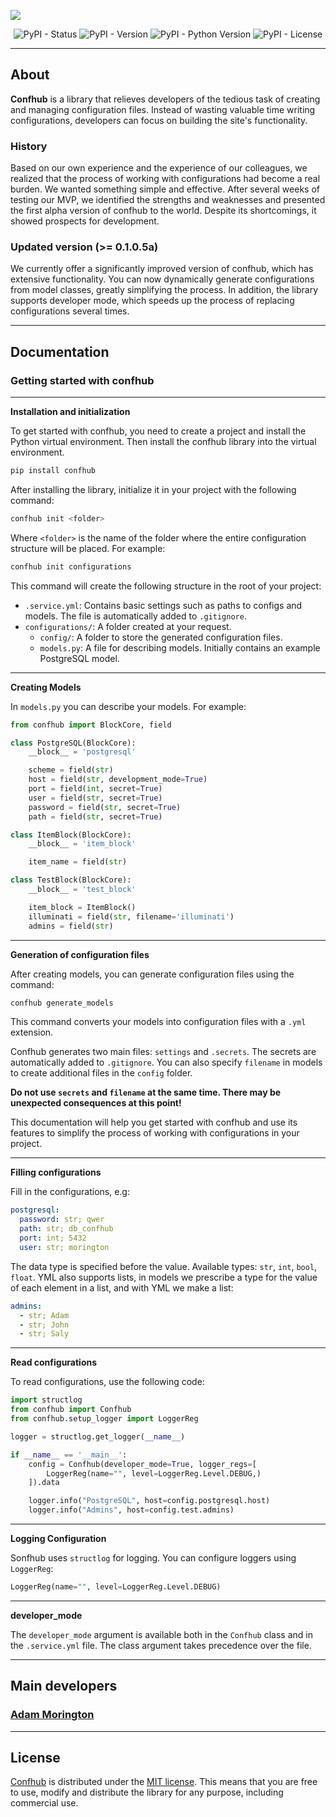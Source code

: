 ![](./logo.png)

<p align="center">
    <img alt="PyPI - Status" src="https://img.shields.io/pypi/status/confhub">
    <img alt="PyPI - Version" src="https://img.shields.io/pypi/v/confhub">
    <img alt="PyPI - Python Version" src="https://img.shields.io/pypi/pyversions/confhub">
    <img alt="PyPI - License" src="https://img.shields.io/pypi/l/confhub">
</p>

*********
## About
<b>Сonfhub</b> is a library that relieves developers of the tedious task of creating and managing configuration files. Instead of wasting valuable time writing configurations, developers can focus on building the site's functionality.

### History
Based on our own experience and the experience of our colleagues, we realized that the process of working with configurations had become a real burden. We wanted something simple and effective. After several weeks of testing our MVP, we identified the strengths and weaknesses and presented the first alpha version of confhub to the world. Despite its shortcomings, it showed prospects for development.

### Updated version (>= 0.1.0.5a)
We currently offer a significantly improved version of confhub, which has extensive functionality. You can now dynamically generate configurations from model classes, greatly simplifying the process. In addition, the library supports developer mode, which speeds up the process of replacing configurations several times.

*********
## Documentation

### Getting started with confhub

*********
**Installation and initialization**

To get started with confhub, you need to create a project and install the Python virtual environment. Then install the confhub library into the virtual environment.

```bash
pip install confhub
```

After installing the library, initialize it in your project with the following command:

```bash
confhub init <folder>
```

Where `<folder>` is the name of the folder where the entire configuration structure will be placed. For example:

```bash
confhub init configurations
```

This command will create the following structure in the root of your project:

- `.service.yml`: Contains basic settings such as paths to configs and models. The file is automatically added to `.gitignore`.
- `configurations/`: A folder created at your request.
  - `config/`: A folder to store the generated configuration files.
  - `models.py`: A file for describing models. Initially contains an example PostgreSQL model.

*********
**Creating Models**

In `models.py` you can describe your models. For example:

```python
from confhub import BlockCore, field

class PostgreSQL(BlockCore):
    __block__ = 'postgresql'

    scheme = field(str)
    host = field(str, development_mode=True)
    port = field(int, secret=True)
    user = field(str, secret=True)
    password = field(str, secret=True)
    path = field(str, secret=True)

class ItemBlock(BlockCore):
    __block__ = 'item_block'

    item_name = field(str)

class TestBlock(BlockCore):
    __block__ = 'test_block'

    item_block = ItemBlock()
    illuminati = field(str, filename='illuminati')
    admins = field(str)
```

*********
**Generation of configuration files**

After creating models, you can generate configuration files using the command:

```bash
confhub generate_models
```

This command converts your models into configuration files with a `.yml` extension.

Confhub generates two main files: `settings` and `.secrets`. The secrets are automatically added to `.gitignore`. You can also specify `filename` in models to create additional files in the `config` folder.

__Do not use `secrets` and `filename` at the same time. There may be unexpected consequences at this point!__

This documentation will help you get started with confhub and use its features to simplify the process of working with configurations in your project.

*********
**Filling configurations**

Fill in the configurations, e.g:

```yaml
postgresql:
  password: str; qwer
  path: str; db_confhub
  port: int; 5432
  user: str; morington
```

The data type is specified before the value. Available types: `str`, `int`, `bool`, `float`. YML also supports lists, in models we prescribe a type for the value of each element in a list, and with YML we make a list:

```yaml
admins:
  - str; Adam
  - str; John
  - str; Saly
```

*********
**Read configurations**

To read configurations, use the following code:

```python
import structlog
from confhub import Confhub
from confhub.setup_logger import LoggerReg

logger = structlog.get_logger(__name__)

if __name__ == '__main__':
    config = Confhub(developer_mode=True, logger_regs=[
        LoggerReg(name="", level=LoggerReg.Level.DEBUG,)
    ]).data

    logger.info("PostgreSQL", host=config.postgresql.host)
    logger.info("Admins", host=config.test.admins)
```

*********
**Logging Configuration**

Sonfhub uses `structlog` for logging. You can configure loggers using ``LoggerReg``:

```python
LoggerReg(name="", level=LoggerReg.Level.DEBUG)
```

*********
**developer_mode**

The `developer_mode` argument is available both in the `Confhub` class and in the `.service.yml` file. The class argument takes precedence over the file.

*********
## Main developers

### [Adam Morington](https://github.com/morington)

*********
## License
[Сonfhub](https://github.com/morington/confhub) is distributed under the [MIT license](https://github.com/morington/confhub/blob/main/LICENSE). This means that you are free to use, modify and distribute the library for any purpose, including commercial use.